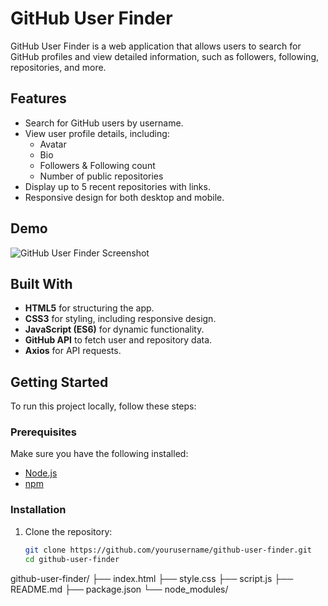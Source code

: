 # GitHub User Finder

GitHub User Finder is a web application that allows users to search for GitHub profiles and view detailed information, such as followers, following, repositories, and more.

## Features

- Search for GitHub users by username.
- View user profile details, including:
  - Avatar
  - Bio
  - Followers & Following count
  - Number of public repositories
- Display up to 5 recent repositories with links.
- Responsive design for both desktop and mobile.

## Demo

![GitHub User Finder Screenshot](screenshot.png)

## Built With

- **HTML5** for structuring the app.
- **CSS3** for styling, including responsive design.
- **JavaScript (ES6)** for dynamic functionality.
- **GitHub API** to fetch user and repository data.
- **Axios** for API requests.

## Getting Started

To run this project locally, follow these steps:

### Prerequisites
Make sure you have the following installed:
- [Node.js](https://nodejs.org/)
- [npm](https://www.npmjs.com/)

### Installation
1. Clone the repository:
   ```bash
   git clone https://github.com/yourusername/github-user-finder.git
   cd github-user-finder


github-user-finder/
├── index.html
├── style.css
├── script.js
├── README.md
├── package.json
└── node_modules/
